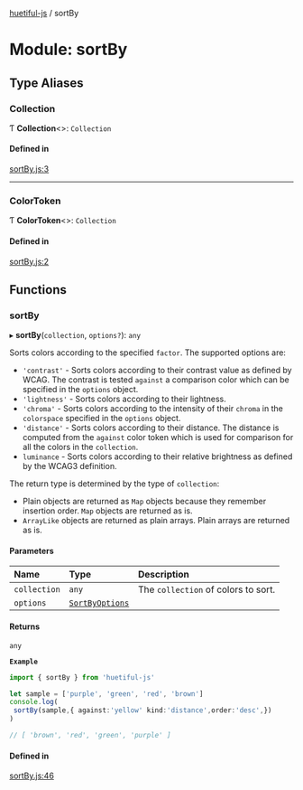 [huetiful-js](../README.md) / sortBy

# Module: sortBy

## Type Aliases

### Collection

Ƭ **Collection**\<\>: `Collection`

#### Defined in

[sortBy.js:3](https://github.com/prjctimg/huetiful/blob/5e5fb86/src/sortBy.js#L3)

___

### ColorToken

Ƭ **ColorToken**\<\>: `Collection`

#### Defined in

[sortBy.js:2](https://github.com/prjctimg/huetiful/blob/5e5fb86/src/sortBy.js#L2)

## Functions

### sortBy

▸ **sortBy**(`collection`, `options?`): `any`

Sorts colors according to the specified `factor`. The supported options are:

* `'contrast'` - Sorts colors according to their contrast value as defined by WCAG.
The contrast is tested `against` a comparison color  which can be specified in the `options` object.
* `'lightness'` - Sorts colors according to their lightness.
* `'chroma'` - Sorts colors according to the intensity of their `chroma` in the `colorspace` specified in the `options` object.
* `'distance'` - Sorts colors according to their distance.
The distance is computed from the `against` color token which is used for comparison for all the colors in the `collection`.
* `luminance` - Sorts colors according to their relative brightness as defined by the WCAG3 definition.

The return type is determined by the type of `collection`:

* Plain objects are returned as `Map` objects because they remember insertion order. `Map` objects are returned as is.
* `ArrayLike` objects are returned as plain arrays. Plain arrays are returned as is.

#### Parameters

| Name | Type | Description |
| :------ | :------ | :------ |
| `collection` | `any` | The `collection` of colors to sort. |
| `options` | [`SortByOptions`](wrappers.md#sortbyoptions) |  |

#### Returns

`any`

**`Example`**

```ts
import { sortBy } from 'huetiful-js'

let sample = ['purple', 'green', 'red', 'brown']
console.log(
 sortBy(sample,{ against:'yellow' kind:'distance',order:'desc',})
)

// [ 'brown', 'red', 'green', 'purple' ]
```

#### Defined in

[sortBy.js:46](https://github.com/prjctimg/huetiful/blob/5e5fb86/src/sortBy.js#L46)
